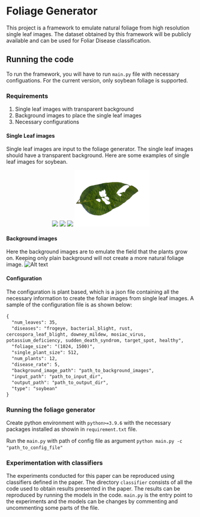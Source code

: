 # Foliage Generator

This project is a framework to emulate natural foliage from high resolution single leaf images.
The dataset obtained by this framework will be publicly available and can be used for Foliar Disease
classification.

## Running the code

To run the framework, you will have to run `main.py` file with necessary configuations.
For the current version, only soybean foliage is supported. 

### Requirements
1. Single leaf images with transparent background
2. Background images to place the single leaf images
3. Necessary configurations


#### Single Leaf images
Single leaf images are input to the foliage generator. The single leaf images should have a transparent background.
Here are some examples of single leaf images for soybean. 
<p align="center">
  <img src="src/sample_single_leaf/bacterial_blight_1.png" width="200"/>
  <img src="src/sample_single_leaf/potassium_deficiency_2.png" width="200"/>
  <img src="src/sample_single_leaf/downey_mildew_2.png" width="200"/>
  <img src="src/sample_single_leaf/healthy_2.png" width="200"/>
</p>

#### Background images 
Here the background images are to emulate the field that the plants grow on. Keeping only plain 
background will not create a more natural foliage image. 
![Alt text](src/sample_single_leaf/img.png)

#### Configuration
The configuration is plant based, which is a json file containing all the necessary information to create the foliar images from single 
leaf images. A sample of the configuration file is as shown below:
```
{
  "num_leaves": 35,
  "diseases": "frogeye, bacterial_blight, rust, cercospora_leaf_blight, downey_mildew, mosiac_virus, potassium_deficiency, sudden_death_syndrom, target_spot, healthy",
  "foliage_size": "(1024, 1500)",
  "single_plant_size": 512,
  "num_plants": 12,
  "disease_rate": 5,
  "background_image_path": "path_to_background_images",
  "input_path": "path_to_input_dir",
  "output_path": "path_to_output_dir",
  "type": "soybean"
}
```

### Running the foliage generator

Create python environment with `python>=3.9.6` with the necessary packages installed as showin in `requirement.txt` file.

Run the `main.py` with path of config file as argument 
`python main.py -c "path_to_config_file"`

### Experimentation with classifiers
The experiments conducted for this paper can be reproduced using classifiers defined in the paper. 
The directory `classifier` consists of all the code used to obtain results presented in the paper. The results
can be reproduced by running the models in the code. `main.py` is the entry point to the experiments and the models can be changes by commenting and 
uncommenting some parts of the file.